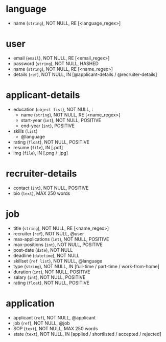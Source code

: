 # language
- name (`string`), NOT NULL, RE [<language_regex>]

# user
- email (`email`), NOT NULL, RE [<email_regex>]
- password (`string`), NOT NULL, HASHED
- name (`string`), NOT NULL, RE [<name_regex>]
- details (`ref`), NOT NULL, IN [@applicant-details / @recruiter-details]

# applicant-details
- education (`object list`), NOT NULL, :
    - name (`string`), NOT NULL, RE [<name_regex>]
    - start-year (`int`), NOT NULL, POSITIVE
    - end-year (`int`), POSITIVE
- skills (`list`)
    - @language
- rating (`float`), NOT NULL, POSITIVE
- resume (`file`), IN [.pdf]
- img (`file`), IN [.png / .jpg]

# recruiter-details
- contact (`int`), NOT NULL, POSITIVE
- bio (`text`), MAX 250 words

# job
- title (`string`), NOT NULL, RE [<name_regex>]
- recruiter (`ref`), NOT NULL, @user
- max-applications (`int`), NOT NULL, POSITIVE
- max-positions (`int`), NOT NULL, POSITIVE
- post-date (`date`), NOT NULL
- deadline (`datetime`), NOT NULL
- skillset (`ref list`), NOT NULL, @language
- type (`string`), NOT NULL, IN [full-time / part-time / work-from-home]
- duration (`int`), NOT NULL, POSITIVE
- salary (`int`), NOT NULL, POSITIVE
- rating (`float`), NOT NULL, POSITIVE

# application
- applicant (`ref`), NOT NULL, @applicant
- job (`ref`), NOT NULL, @job
- SOP (`text`), NOT NULL, MAX 250 words
- state (`text`), NOT NULL, IN [applied / shortlisted / accepted / rejected]
